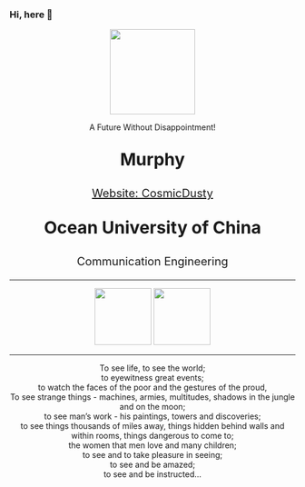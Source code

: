 ### Hi, here 👋

<div align=center>
    <img src="https://murhyimgur.oss-cn-beijing.aliyuncs.com/website/aboutavatar.png" width="150px"/>
    </br>
	<p>A Future Without Disappointment!</p>
    <p style="font-size:30px"><b>Murphy</b></p>
    <p style="font-size:20px"><a href="https://cosmicdusty.cc/">Website: CosmicDusty</a></p>
	<p></p>
</div>
<div align=center>
    <p style="font-size:30px"><b>Ocean University of China</b></p>
    <p style="font-size:20px">Communication Engineering</p>
</div>

---

<div align="center"> 
	<img height=100px  src="https://github-readme-stats.vercel.app/api?username=murphyhoucn&hide_title=true&hide_border=true&show_icons=trueline_height=21&&theme=dark" /> 
	<img height=100px src="https://github-readme-stats.vercel.app/api/top-langs/?username=murphyhoucn&hide_title=true&hide_border=true&layout=compact&langs_count=6&&theme=dark" /> 
</div>

---

<div align=center>
    To see life, to see the world;</br>
    to eyewitness great events;</br>
    to watch the faces of the poor and the gestures of the proud,</br>
    To see strange things - machines, armies, multitudes, shadows in the jungle and on the moon;</br>
    to see man’s work - his paintings, towers and discoveries;</br>
    to see things thousands of miles away, things hidden behind walls and within rooms, things dangerous to come to;</br>
    the women that men love and many children;</br>
    to see and to take pleasure in seeing;</br>
    to see and be amazed;</br>
    to see and be instructed…</br>
    <p>
</div>
